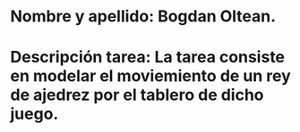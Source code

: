 # Nombre y apellido: Bogdan Oltean.
# Descripción tarea: La tarea consiste en modelar el moviemiento de un rey de ajedrez por el tablero de dicho juego.

